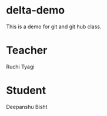 # delta-demo
This is a demo for git and git hub class.

 # Teacher

Ruchi Tyagi 
 
# Student 
Deepanshu Bisht